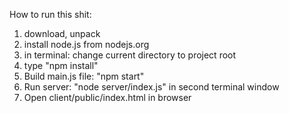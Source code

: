 How to run this shit:

1. download, unpack
2. install node.js from nodejs.org
3. in terminal: change current directory to project root
4. type "npm install"
5. Build main.js file: "npm start"
6. Run server: "node server/index.js" in second terminal window
7. Open client/public/index.html in browser